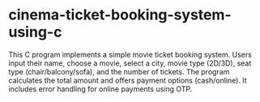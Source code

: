 # cinema-ticket-booking-system-using-c
This C program implements a simple movie ticket booking system. Users input their name, choose a movie, select a city, movie type (2D/3D), seat type (chair/balcony/sofa), and the number of tickets. The program calculates the total amount and offers payment options (cash/online). It includes error handling for online payments using OTP.
